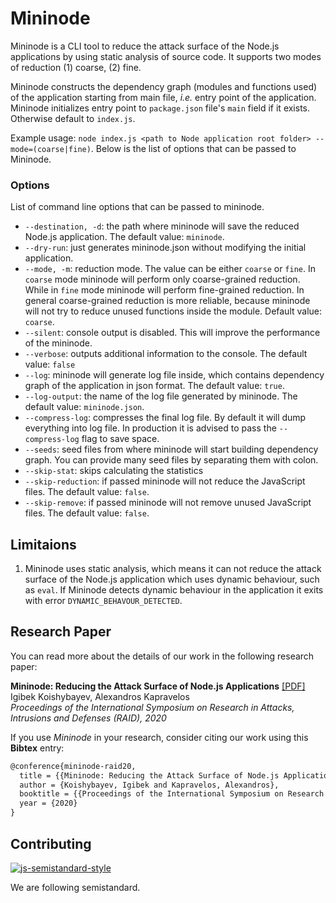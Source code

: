 # Mininode
Mininode is a CLI tool to reduce the attack surface of the Node.js applications by using static analysis of source code. It supports two modes of reduction (1) coarse, (2) fine. 

Mininode constructs the dependency graph (modules and functions used) of the application starting from main file, _i.e._ entry point of the application. Mininode initializes entry point to `package.json` file's `main` field if it exists. Otherwise default to `index.js`. 

Example usage: `node index.js <path to Node application root folder> --mode=(coarse|fine)`. Below is the list of options that can be passed to Mininode. 

### Options
List of command line options that can be passed to mininode.

- `--destination, -d`: the path where mininode will save the reduced Node.js application. The default value: `mininode`.
- `--dry-run`: just generates mininode.json without modifying the initial application.
- `--mode, -m`: reduction mode. The value can be either `coarse` or `fine`. In `coarse` mode mininode will perform only coarse-grained reduction. While in `fine` mode mininode will perform fine-grained reduction. In general coarse-grained reduction is more reliable, because mininode will not try to reduce unused functions inside the module. Default value: `coarse`.
- `--silent`: console output is disabled. This will improve the performance of the mininode.
- `--verbose`: outputs additional information to the console. The default value: `false`
- `--log`: mininode will generate log file inside, which contains dependency graph of the application in json format. The default value: `true`.
- `--log-output`: the name of the log file generated by mininode. The default value: `mininode.json`.
- `--compress-log`: compresses the final log file. By default it will dump everything into log file. In production it is advised to pass the `--compress-log` flag to save space.
- `--seeds`: seed files from where mininode will start building dependency graph. You can provide many seed files by separating them with colon.
- `--skip-stat`: skips calculating the statistics
- `--skip-reduction`: if passed mininode will not reduce the JavaScript files. The default value: `false`.
- `--skip-remove`: if passed mininode will not remove unused JavaScript files. The default value: `false`.

## Limitaions
1. Mininode uses static analysis, which means it can not reduce the attack surface of the Node.js application which uses dynamic behaviour, such as `eval`. If Mininode detects dynamic behaviour in the application it exits with error `DYNAMIC_BEHAVOUR_DETECTED`.

## Research Paper

You can read more about the details of our work in the following research paper:

**Mininode: Reducing the Attack Surface of Node.js Applications** [[PDF]](https://kapravelos.com/publications/mininode-raid20.pdf)  
Igibek Koishybayev, Alexandros Kapravelos  
*Proceedings of the International Symposium on Research in Attacks, Intrusions and Defenses (RAID), 2020*

If you use *Mininode* in your research, consider citing our work using this **Bibtex** entry:
``` tex
@conference{mininode-raid20,
  title = {{Mininode: Reducing the Attack Surface of Node.js Applications}},
  author = {Koishybayev, Igibek and Kapravelos, Alexandros},
  booktitle = {{Proceedings of the International Symposium on Research in Attacks, Intrusions and Defenses (RAID)}},
  year = {2020}
}

```

## Contributing
[![js-semistandard-style](https://cdn.rawgit.com/flet/semistandard/master/badge.svg)](https://github.com/Flet/semistandard)

We are following semistandard.

